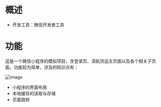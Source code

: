 # 概述

* 开发工具：微信开发者工具 

# 功能

这是一个微信小程序的模拟项目，含登录页、深航货运主页面以及各个相关子页面。功能较为简单，涉及的知识点有：


![image](https://github.com/TiffanyHam/wxDemo/blob/Test/readme_pic/air.png)
 
* 小程序的界面布局
* 本地缓存的读取与存储
* 页面跳转
